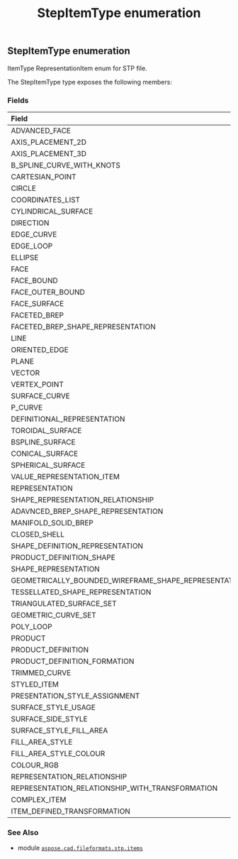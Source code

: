 ﻿---
title: StepItemType enumeration
second_title: Aspose.CAD for Python via .NET API References
description: 
type: docs
weight: 840
url: /python-net/aspose.cad.fileformats.stp.items/stepitemtype/
is_root: false
---

## StepItemType enumeration

ItemType RepresentationItem enum for STP file.



The StepItemType type exposes the following members:

### Fields
| Field | Description |
| :- | :- |
| ADVANCED_FACE |  |
| AXIS_PLACEMENT_2D |  |
| AXIS_PLACEMENT_3D |  |
| B_SPLINE_CURVE_WITH_KNOTS |  |
| CARTESIAN_POINT |  |
| CIRCLE |  |
| COORDINATES_LIST |  |
| CYLINDRICAL_SURFACE |  |
| DIRECTION |  |
| EDGE_CURVE |  |
| EDGE_LOOP |  |
| ELLIPSE |  |
| FACE |  |
| FACE_BOUND |  |
| FACE_OUTER_BOUND |  |
| FACE_SURFACE |  |
| FACETED_BREP |  |
| FACETED_BREP_SHAPE_REPRESENTATION |  |
| LINE |  |
| ORIENTED_EDGE |  |
| PLANE |  |
| VECTOR |  |
| VERTEX_POINT |  |
| SURFACE_CURVE |  |
| P_CURVE |  |
| DEFINITIONAL_REPRESENTATION |  |
| TOROIDAL_SURFACE |  |
| BSPLINE_SURFACE |  |
| CONICAL_SURFACE |  |
| SPHERICAL_SURFACE |  |
| VALUE_REPRESENTATION_ITEM |  |
| REPRESENTATION |  |
| SHAPE_REPRESENTATION_RELATIONSHIP |  |
| ADAVNCED_BREP_SHAPE_REPRESENTATION |  |
| MANIFOLD_SOLID_BREP |  |
| CLOSED_SHELL |  |
| SHAPE_DEFINITION_REPRESENTATION |  |
| PRODUCT_DEFINITION_SHAPE |  |
| SHAPE_REPRESENTATION |  |
| GEOMETRICALLY_BOUNDED_WIREFRAME_SHAPE_REPRESENTATION |  |
| TESSELLATED_SHAPE_REPRESENTATION |  |
| TRIANGULATED_SURFACE_SET |  |
| GEOMETRIC_CURVE_SET |  |
| POLY_LOOP |  |
| PRODUCT |  |
| PRODUCT_DEFINITION |  |
| PRODUCT_DEFINITION_FORMATION |  |
| TRIMMED_CURVE |  |
| STYLED_ITEM |  |
| PRESENTATION_STYLE_ASSIGNMENT |  |
| SURFACE_STYLE_USAGE |  |
| SURFACE_SIDE_STYLE |  |
| SURFACE_STYLE_FILL_AREA |  |
| FILL_AREA_STYLE |  |
| FILL_AREA_STYLE_COLOUR |  |
| COLOUR_RGB |  |
| REPRESENTATION_RELATIONSHIP |  |
| REPRESENTATION_RELATIONSHIP_WITH_TRANSFORMATION |  |
| COMPLEX_ITEM |  |
| ITEM_DEFINED_TRANSFORMATION |  |



### See Also
* module [`aspose.cad.fileformats.stp.items`](..)
